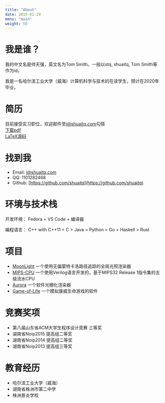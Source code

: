 ```yaml
---
title: "About"
date: 2019-01-29
menu: "main"
weight: 50
---
```


# 我是谁？

我的中文名是帅天强，英文名为Tom Smith。一般以stq, shuaitq, Tom Smith等作为id。

我是一名哈尔滨工业大学（威海）计算机科学与技术的在读学生，预计在2020年毕业。

# 简历

目前接受实习职位，欢迎邮件至<i@shuaitq.com>勾搭  
[下载pdf](https://github.com/shuaitq/resume/raw/master/resume-zh.pdf)  
[LaTeX源码](https://github.com/shuaitq/resume)  

# 找到我

* Email: <i@shuaitq.com>
* QQ: 1101282468
* Github: [https://github.com/shuaitq](https://github.com/shuaitq)

# 环境与技术栈

开发环境： Fedora + VS Code + 编译器

编程语言： C++ with C++11 = C > Java = Python = Go > Haskell > Rust

# 项目

* [MoonLight](https://github.com/shuaitq/MoonLight) 一个使用无偏蒙特卡洛路径追踪的全局光照渲染器
* [MIPS-CPU](https://github.com/shuaitq/MIPS-CPU) 一个使用Verilog语言开发的，基于MIPS32 Release 1指令集的五级流水CPU
* [Aurora](https://github.com/shuaitq/Aurora) 一个软件光栅化渲染器
* [Game-of-Life](https://github.com/shuaitq/Game-of-Life) 一个模拟康威生命游戏的软件

# 竞赛奖项

* 第八届山东省ACM大学生程序设计竞赛 三等奖
* 湖南省Noip2015 提高组二等奖
* 湖南省Noip2014 提高组二等奖
* 湖南省Noip2013 提高组三等奖

# 教育经历

* 哈尔滨工业大学（威海）
* 湖南省株洲市第二中学
* 株洲景炎学校
